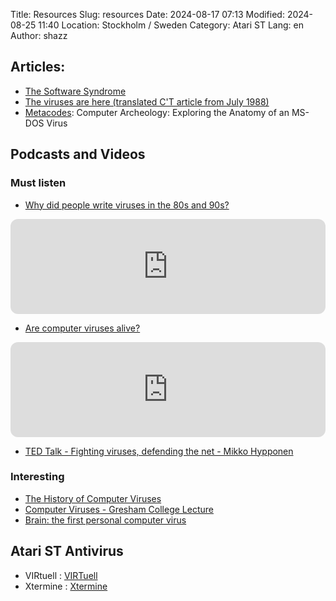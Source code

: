 Title: Resources
Slug: resources
Date: 2024-08-17 07:13
Modified: 2024-08-25 11:40
Location: Stockholm / Sweden
Category: Atari ST
Lang: en
Author: shazz

## Articles: 

- [The Software Syndrome](https://www.muzines.co.uk/articles/the-software-syndrome/292)
- [The viruses are here (translated C'T article from July 1988)](/pages/TheVirusesAreHere-en.html)
- [Metacodes](https://www.metacodes.pro/blog/computer_archeology_exploring_the_anatomy_of_an_ms_dos_virus/): Computer Archeology: Exploring the Anatomy of an MS-DOS Virus


## Podcasts and Videos

### Must listen

 - [Why did people write viruses in the 80s and 90s?](https://open.spotify.com/episode/0xqCad31sUGVU0MmeIY16j?si=aa557387a97a49aa)

<div class="aside">
<iframe style="border-radius:12px" src="https://open.spotify.com/embed/episode/0xqCad31sUGVU0MmeIY16j?utm_source=generator&theme=0" width="100%" height="152" frameBorder="0" allowfullscreen="" allow="autoplay; clipboard-write; encrypted-media; fullscreen; picture-in-picture" loading="lazy"></iframe>
</div>

 - [Are computer viruses alive?](https://open.spotify.com/episode/59waORu8VepDldwyYGH8qi?si=e2ca178c85ee4758)

<div class="aside">
<iframe style="border-radius:12px" src="https://open.spotify.com/embed/episode/59waORu8VepDldwyYGH8qi?utm_source=generator&theme=0" width="100%" height="152" frameBorder="0" allowfullscreen="" allow="autoplay; clipboard-write; encrypted-media; fullscreen; picture-in-picture" loading="lazy"></iframe>
</div>

 - [TED Talk - Fighting viruses, defending the net - Mikko Hypponen](https://www.ted.com/talks/mikko_hypponen_fighting_viruses_defending_the_net?utm_campaign=tedspread&utm_medium=referral&utm_source=tedcomshare)

### Interesting
 - [The History of Computer Viruses](https://open.spotify.com/episode/2phkuizi0tekCRxEBPS96o?si=204355bdb8b445a0)
 - [Computer Viruses - Gresham College Lecture](https://open.spotify.com/episode/5uuoAYA4SGzAWfZgwFvGCx?si=77238c97f90c4e9a)
 - [Brain: the first personal computer virus](https://open.spotify.com/episode/10xy2kguICJinK1qDTWn5P?si=ce8b30b67f9e43dc)


## Atari ST Antivirus

- VIRtuell :  [VIRTuell]({attach}disks/VIRTUELL.MSA)
- Xtermine :  [Xtermine]({attach}disks/XTERMINE.zip)

